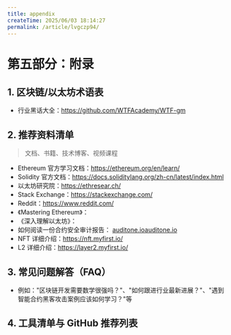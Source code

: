 ```yaml
---
title: appendix
createTime: 2025/06/03 18:14:27
permalink: /article/lvgczp94/
---
```

# 第五部分：附录

## 1. 区块链/以太坊术语表
- 行业黑话大全：https://github.com/WTFAcademy/WTF-gm
## 2. 推荐资料清单
> 文档、书籍、技术博客、视频课程
- Ethereum 官方学习文档：https://ethereum.org/en/learn/
- Solidity 官方文档：https://docs.soliditylang.org/zh-cn/latest/index.html
- 以太坊研究院：https://ethresear.ch/
- Stack Exchange：https://stackexchange.com/
- Reddit：https://www.reddit.com/
- 《Mastering Ethereum》：
- 《深入理解以太坊》：
- 如何阅读一份合约安全审计报告： [auditone.io](https://www.auditone.io/blog-posts/how-to-read-a-smart-contract-audit-report#:~:text=Introduction)[auditone.io](https://www.auditone.io/blog-posts/how-to-read-a-smart-contract-audit-report#:~:text=Scope) 
- NFT 详细介绍：https://nft.myfirst.io/
- L2 详细介绍：https://layer2.myfirst.io/

## 3. 常见问题解答（FAQ）
- 例如："区块链开发需要数学很强吗？"、"如何跟进行业最新进展？"、"遇到智能合约黑客攻击案例应该如何学习？"等

## 4. 工具清单与 GitHub 推荐列表 